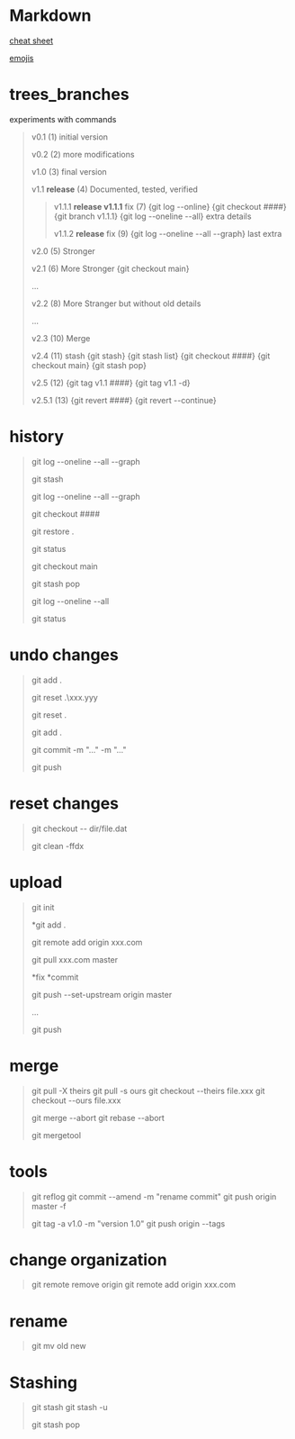 # Markdown

[cheat sheet](https://github.com/adam-p/markdown-here/wiki/Markdown-Cheatsheet)

[emojis](https://gist.github.com/rxaviers/7360908)

# trees_branches
experiments with commands

> v0.1 (1) initial version
>
> v0.2 (2) more modifications
>
> v1.0 (3) final version
>
> v1.1 **release** (4) Documented, tested, verified
>
>>
>> v1.1.1 **release v1.1.1** fix (7) {git log --online} {git checkout ####} {git branch v1.1.1} {git log --oneline --all} extra details
>>
>> v1.1.2 **release** fix (9) {git log --oneline --all --graph} last extra
>>
>
> v2.0 (5) Stronger
>
> v2.1 (6) More Stronger {git checkout main}
>
> ...
>
> v2.2 (8) More Stranger but without old details
>
>...
>
> v2.3 (10) Merge
> 
> v2.4 (11) stash {git stash} {git stash list} {git checkout ####} {git checkout main} {git stash pop}
> 
> v2.5 (12) {git tag v1.1 ####} {git tag v1.1 -d}
> 
> v2.5.1 (13) {git revert ####} {git revert --continue}
> 

# history
> git log --oneline --all --graph
> 
> git stash
>  
> git log --oneline --all --graph
> 
> git checkout ####
>
> git restore .
> 
> git status
> 
> git checkout main
> 
> git stash pop  
> 
> git log --oneline --all
> 
> git status

# undo changes
> git add .
> 
> git reset .\xxx.yyy
> 
> git reset .
> 
> git add .
> 
> git commit -m "..." -m "..."
> 
> git push

# reset changes
> git checkout -- dir/file.dat
> 
> git clean -ffdx

# upload
> git init
> 
> *git add .
> 
> git remote add origin xxx.com
> 
> git pull xxx.com master
> 
> *fix
> *commit
> 
> git push --set-upstream origin master
> 
> ...
> 
> git push

# merge
> git pull -X theirs
> git pull -s ours
> git checkout --theirs file.xxx
> git checkout --ours file.xxx
>
> git merge --abort
> git rebase --abort
> 
> git mergetool

# tools
> git reflog
> git commit --amend -m "rename commit"
> git push origin master -f
>
> git tag -a v1.0 -m "version 1.0"
> git push origin --tags
> 

# change organization
> git remote remove origin
> git remote add origin xxx.com

# rename
> git mv old new
> 

# Stashing 
> git stash
> git stash -u
>
> git stash pop
